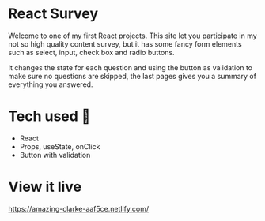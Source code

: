 # React Survey

Welcome to one of my first React projects. This site let you participate in my not so high quality content survey, but it has some fancy form elements such as select, input, check box and radio buttons.

It changes the state for each question and using the button as validation to make sure no questions are skipped, the last pages gives you a summary of everything you answered. 

# Tech used 🧠
- React
- Props, useState, onClick
- Button with validation 

# View it live

https://amazing-clarke-aaf5ce.netlify.com/